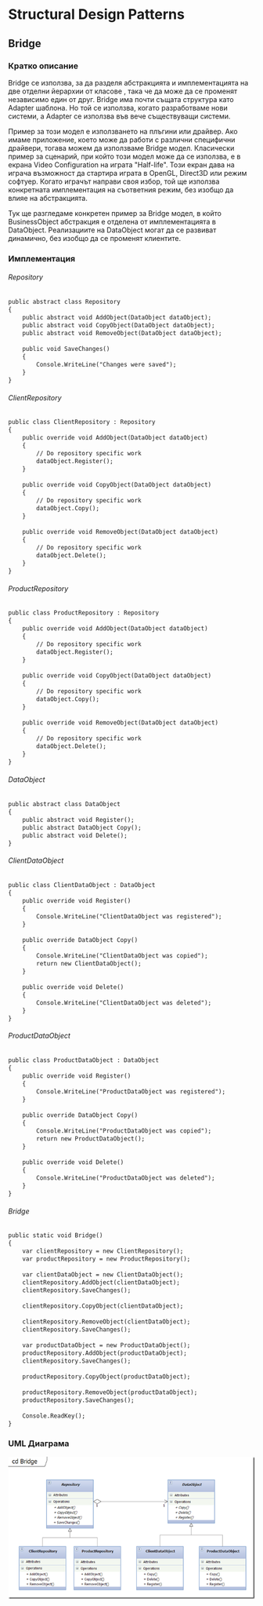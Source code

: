 # Structural Design Patterns 
## Bridge

### Кратко описание

Bridge се използва, за да разделя абстракцията и имплементацията на две отделни йерархии от класове , така че да може да се променят независимо един от друг.
Bridge има почти същата структура като Adapter шаблона. Но той се използва, когато разработваме нови системи, а Adapter се използва във вече съществуващи системи.

Пример за този модел е използването на плъгини или драйвер. Ако имаме приложение, което може да работи с различни специфични драйвери, тогава можем да използваме Bridge модел. Класически пример за сценарий, при който този модел може да се използва, е в екрана Video Configuration на играта "Half-life". Този екран дава на играча възможност да стартира играта в OpenGL, Direct3D или режим софтуер. Когато играчът направи своя избор, той ще използва конкретната имплементация на съответния режим, без изобщо да влияе на абстракцията.

Тук ще разгледаме конкретен пример за Bridge модел, в който BusinessObject абстракция е отделена от имплементацията в DataObject. Реализациите на DataObject могат да се развиват динамично, без изобщо да се променят клиентите.


### Имплементация

###### Repository

	public abstract class Repository
    {        
        public abstract void AddObject(DataObject dataObject);
        public abstract void CopyObject(DataObject dataObject);
        public abstract void RemoveObject(DataObject dataObject);
 
        public void SaveChanges()
        {
            Console.WriteLine("Changes were saved");
        }
    }



###### ClientRepository

    public class ClientRepository : Repository
    {
        public override void AddObject(DataObject dataObject)
        {
            // Do repository specific work
            dataObject.Register();            
        }
 
        public override void CopyObject(DataObject dataObject)
        {
            // Do repository specific work
            dataObject.Copy();            
        }
 
        public override void RemoveObject(DataObject dataObject)
        {
            // Do repository specific work
            dataObject.Delete();            
        }
    }


###### ProductRepository
 
    public class ProductRepository : Repository
    {
        public override void AddObject(DataObject dataObject)
        {
            // Do repository specific work
            dataObject.Register();
        }
 
        public override void CopyObject(DataObject dataObject)
        {
            // Do repository specific work
            dataObject.Copy();
        }
 
        public override void RemoveObject(DataObject dataObject)
        {
            // Do repository specific work
            dataObject.Delete();
        }
    }

###### DataObject

    public abstract class DataObject
    {
        public abstract void Register();
        public abstract DataObject Copy();
        public abstract void Delete();
    }

###### ClientDataObject
 
    public class ClientDataObject : DataObject
    {
        public override void Register()
        {
            Console.WriteLine("ClientDataObject was registered");
        }
 
        public override DataObject Copy()
        {
            Console.WriteLine("ClientDataObject was copied");
            return new ClientDataObject();
        }
 
        public override void Delete()
        {
            Console.WriteLine("ClientDataObject was deleted");
        }
    }

###### ProductDataObject
 
    public class ProductDataObject : DataObject
    {
        public override void Register()
        {
            Console.WriteLine("ProductDataObject was registered");
        }
 
        public override DataObject Copy()
        {
            Console.WriteLine("ProductDataObject was copied");
            return new ProductDataObject();
        }
 
        public override void Delete()
        {
            Console.WriteLine("ProductDataObject was deleted");
        }
    }

###### Bridge
    
    public static void Bridge()
    {
        var clientRepository = new ClientRepository();
        var productRepository = new ProductRepository();
 
        var clientDataObject = new ClientDataObject();
        clientRepository.AddObject(clientDataObject);
        clientRepository.SaveChanges();
 
        clientRepository.CopyObject(clientDataObject);
            
        clientRepository.RemoveObject(clientDataObject);
        clientRepository.SaveChanges();
 
        var productDataObject = new ProductDataObject();
        productRepository.AddObject(productDataObject);
        clientRepository.SaveChanges();
            
        productRepository.CopyObject(productDataObject);
            
        productRepository.RemoveObject(productDataObject);
        productRepository.SaveChanges();
 
        Console.ReadKey();
    }

### UML Диаграма
![alt text](Pictures/Bridge.png)


